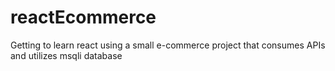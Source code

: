 # reactEcommerce
Getting to learn react using a small e-commerce project that consumes APIs and utilizes msqli database
